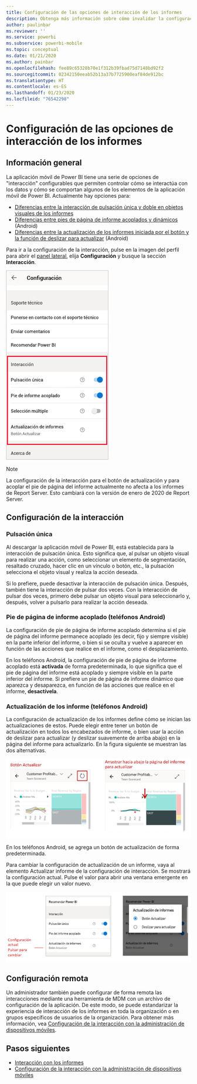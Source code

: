 ```yaml
---
title: Configuración de las opciones de interacción de los informes
description: Obtenga más información sobre cómo invalidar la configuración de interacción predeterminada de los informes.
author: paulinbar
ms.reviewer: ''
ms.service: powerbi
ms.subservice: powerbi-mobile
ms.topic: conceptual
ms.date: 01/21/2020
ms.author: painbar
ms.openlocfilehash: fee89c65328b70e1f312b39fbad75d7148bd92f2
ms.sourcegitcommit: 02342150eeab52b13a37b7725900eaf84de912bc
ms.translationtype: HT
ms.contentlocale: es-ES
ms.lasthandoff: 01/23/2020
ms.locfileid: "76542298"
---
```

# <a name="configure-report-interaction-settings"></a>Configuración de las opciones de interacción de los informes

## <a name="overview"></a>Información general

La aplicación móvil de Power BI tiene una serie de opciones de "interacción" configurables que permiten controlar cómo se interactúa con los datos y cómo se comportan algunos de los elementos de la aplicación móvil de Power BI. Actualmente hay opciones para:
* [Diferencias entre la interacción de pulsación única y doble en objetos visuales de los informes](#single-tap)
* [Diferencias entre pies de página de informe acoplados y dinámicos](#docked-report-footer-android-phones) (Android)
* [Diferencias entre la actualización de los informes iniciada por el botón y la función de deslizar para actualizar](#report-refresh-android-phones) (Android)

Para ir a la configuración de la interacción, pulse en la imagen del perfil para abrir el [panel lateral](./mobile-apps-home-page.md#header), elija **Configuración** y busque la sección **Interacción**.

![Configuración de la interacción](./media/mobile-app-interaction-settings/powerbi-mobile-app-interactions-section.png)

>[!NOTE]
>La configuración de la interacción para el botón de actualización y para acoplar el pie de página del informe actualmente no afecta a los informes de Report Server. Esto cambiará con la versión de enero de 2020 de Report Server.

## <a name="interaction-settings"></a>Configuración de la interacción

### <a name="single-tap"></a>Pulsación única
Al descargar la aplicación móvil de Power BI, está establecida para la interacción de pulsación única. Esto significa que, al pulsar un objeto visual para realizar una acción, como seleccionar un elemento de segmentación, resaltado cruzado, hacer clic en un vínculo o botón, etc., la pulsación selecciona el objeto visual y realiza la acción deseada.

Si lo prefiere, puede desactivar la interacción de pulsación única. Después, también tiene la interacción de pulsar dos veces. Con la interacción de pulsar dos veces, primero debe pulsar un objeto visual para seleccionarlo y, después, volver a pulsarlo para realizar la acción deseada.

### <a name="docked-report-footer-android-phones"></a>Pie de página de informe acoplado (teléfonos Android)

La configuración de pie de página de informe acoplado determina si el pie de página del informe permanece acoplado (es decir, fijo y siempre visible) en la parte inferior del informe, o bien si se oculta y vuelve a aparecer en función de las acciones que realice en el informe, como el desplazamiento.

En los teléfonos Android, la configuración de pie de página de informe acoplado está **activada** de forma predeterminada, lo que significa que el pie de página del informe está acoplado y siempre visible en la parte inferior del informe. Si prefiere un pie de página de informe dinámico que aparezca y desaparezca, en función de las acciones que realice en el informe, **desactívela**.

### <a name="report-refresh-android-phones"></a>Actualización de los informe (teléfonos Android)

La configuración de actualización de los informes define cómo se inician las actualizaciones de estos. Puede elegir entre tener un botón de actualización en todos los encabezados de informe, o bien usar la acción de deslizar para actualizar (y deslizar suavemente de arriba abajo) en la página del informe para actualizarlo. En la figura siguiente se muestran las dos alternativas. 

![Botón de actualización frente a deslizar para actualizar](./media/mobile-app-interaction-settings/powerbi-mobile-app-interactions-refresh-button-versus-pull.png)

En los teléfonos Android, se agrega un botón de actualización de forma predeterminada.

Para cambiar la configuración de actualización de un informe, vaya al elemento Actualizar informe de la configuración de interacción. Se mostrará la configuración actual. Pulse el valor para abrir una ventana emergente en la que puede elegir un valor nuevo.

![Establecimiento de la actualización](./media/mobile-app-interaction-settings/powerbi-mobile-app-interactions-set-refresh.png)

## <a name="remote-configuration"></a>Configuración remota

Un administrador también puede configurar de forma remota las interacciones mediante una herramienta de MDM con un archivo de configuración de la aplicación. De este modo, se puede estandarizar la experiencia de interacción de los informes en toda la organización o en grupos específicos de usuarios de la organización. Para obtener más información, vea [Configuración de la interacción con la administración de dispositivos móviles](./mobile-app-configuration.md).


## <a name="next-steps"></a>Pasos siguientes
* [Interacción con los informes](./mobile-reports-in-the-mobile-apps.md#interact-with-reports)
* [Configuración de la interacción con la administración de dispositivos móviles](./mobile-app-configuration.md)
